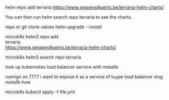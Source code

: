 helm repo add terraria https://www.seppevolkaerts.be/terraria-helm-charts/

You can then run helm search repo terraria to see the charts.

repo or git clone
values
helm upgrade --install


microk8s helm3 repo add \
          terraria \
          https://www.seppevolkaerts.be/terraria-helm-charts/

microk8s helm3 search repo terraria


look up kubernetes load balancer service with metallb

runnign on 7777 i want to expose it as a service of tuype load balancer sing metallb
how

microk8s kubectl apply -f file.yml